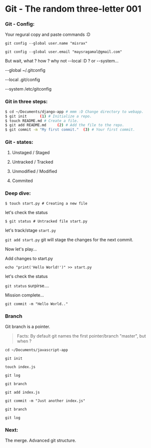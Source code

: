# Git - The random three-letter 001

### Git - Config:

Your regural copy and paste commands :D 

`git config --global user.name "misrax"`

`git config --global user.email "maysragamal@gmail.com"`

But wait, what ? how ? why not --local :D ? or --system...

--global ~/.gitconfig

--local .git/config

--system /etc/gitconfig

### Git in three steps:

```bash
$ cd ~/Documents/django-app # mmm :D Change directory to webapp.
$ git init      (1) # Initialize a repo.
$ touch README.md # Create a file.
$ git add README.md     (2) # Add the file to the repo.
$ git commit -m "My first commit."  (3) # Your first commit.
```

### Git - states:

1. Unstaged / Staged

2. Untracked / Tracked

3. Unmodified / Modified

4. Commited


### Deep dive:

`$ touch start.py # Creating a new file`

let's check the status

`$ git status # Untracked file start.py`

let's track/stage `start.py`

`git add start.py` git will stage the changes for the next commit.

Now let's play...

Add changes to start.py

`echo "print('Hello World!')" >> start.py`

let's check the status 

`git status` surpirse....

Mission complete...

`git commit -m "Hello World.."`


### Branch

Git branch is a pointer.

>Facts: By default git names the first pointer/branch "master", but when ?

`cd ~/Documents/javascript-app`

`git init`

`touch index.js` 

`git log`

`git branch`

`git add index.js`

`git commit -m "Just another index.js"`

`git branch`

`git log`

### Next:

The merge.
Advanced git structure.